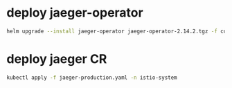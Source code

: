 # deploy jaeger-operator

```bash
helm upgrade --install jaeger-operator jaeger-operator-2.14.2.tgz -f custom-values-jaeger.yaml -n istio-system
```


# deploy jaeger CR

```bash
kubectl apply -f jaeger-production.yaml -n istio-system
```